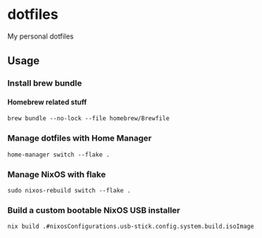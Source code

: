 # dotfiles
My personal dotfiles
## Usage
### Install brew bundle
#### Homebrew related stuff
```shell
brew bundle --no-lock --file homebrew/Brewfile
```
### Manage dotfiles with Home Manager
```shell
home-manager switch --flake .
```
### Manage NixOS with flake
```shell
sudo nixos-rebuild switch --flake .
```

### Build a custom bootable NixOS USB installer

```shell
nix build .#nixosConfigurations.usb-stick.config.system.build.isoImage
```

